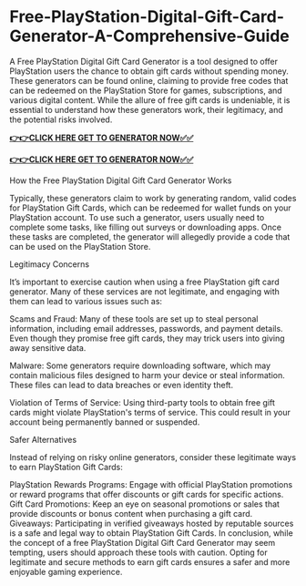 # Free-PlayStation-Digital-Gift-Card-Generator-A-Comprehensive-Guide

A Free PlayStation Digital Gift Card Generator is a tool designed to offer PlayStation users the chance to obtain gift cards without spending money. These generators can be found online, claiming to provide free codes that can be redeemed on the PlayStation Store for games, subscriptions, and various digital content. While the allure of free gift cards is undeniable, it is essential to understand how these generators work, their legitimacy, and the potential risks involved.

[**👉👉CLICK HERE GET TO GENERATOR NOW✅✅**](https://free24.raj-solution.com/free-psn-gift-card/)

[**👉👉CLICK HERE GET TO GENERATOR NOW✅✅**](https://free24.raj-solution.com/free-psn-gift-card/)


How the Free PlayStation Digital Gift Card Generator Works

Typically, these generators claim to work by generating random, valid codes for PlayStation Gift Cards, which can be redeemed for wallet funds on your PlayStation account. To use such a generator, users usually need to complete some tasks, like filling out surveys or downloading apps. Once these tasks are completed, the generator will allegedly provide a code that can be used on the PlayStation Store.

Legitimacy Concerns

It’s important to exercise caution when using a free PlayStation gift card generator. Many of these services are not legitimate, and engaging with them can lead to various issues such as:

Scams and Fraud: Many of these tools are set up to steal personal information, including email addresses, passwords, and payment details. Even though they promise free gift cards, they may trick users into giving away sensitive data.

Malware: Some generators require downloading software, which may contain malicious files designed to harm your device or steal information. These files can lead to data breaches or even identity theft.

Violation of Terms of Service: Using third-party tools to obtain free gift cards might violate PlayStation's terms of service. This could result in your account being permanently banned or suspended.

Safer Alternatives

Instead of relying on risky online generators, consider these legitimate ways to earn PlayStation Gift Cards:

PlayStation Rewards Programs: Engage with official PlayStation promotions or reward programs that offer discounts or gift cards for specific actions.
Gift Card Promotions: Keep an eye on seasonal promotions or sales that provide discounts or bonus content when purchasing a gift card.
Giveaways: Participating in verified giveaways hosted by reputable sources is a safe and legal way to obtain PlayStation Gift Cards.
In conclusion, while the concept of a free PlayStation Digital Gift Card Generator may seem tempting, users should approach these tools with caution. Opting for legitimate and secure methods to earn gift cards ensures a safer and more enjoyable gaming experience.
